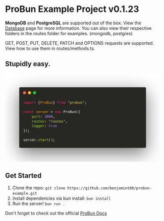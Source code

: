 # ProBun Example Project v0.1.23

**MongoDB** and **PostgreSQL** are supported out of the box. View the [Database](https://probun.dev/docs/databases.html) page for more information.
You can also view their respective folders in the routes folder for examples. (mongodb, postgres)

GET, POST, PUT, DELETE, PATCH and OPTIONS requests are supported. View how to use them in routes/methods.ts.

## Stupidly easy.
<img src="code.png" width="500">

## Get Started

1. Clone the repo: `git clone https://github.com/benjamint08/probun-example.git`
2. Install dependencies via bun install: `bun install`
3. Run the server! `bun run .`

Don't forget to check out the official [ProBun Docs](https://probun.dev)
